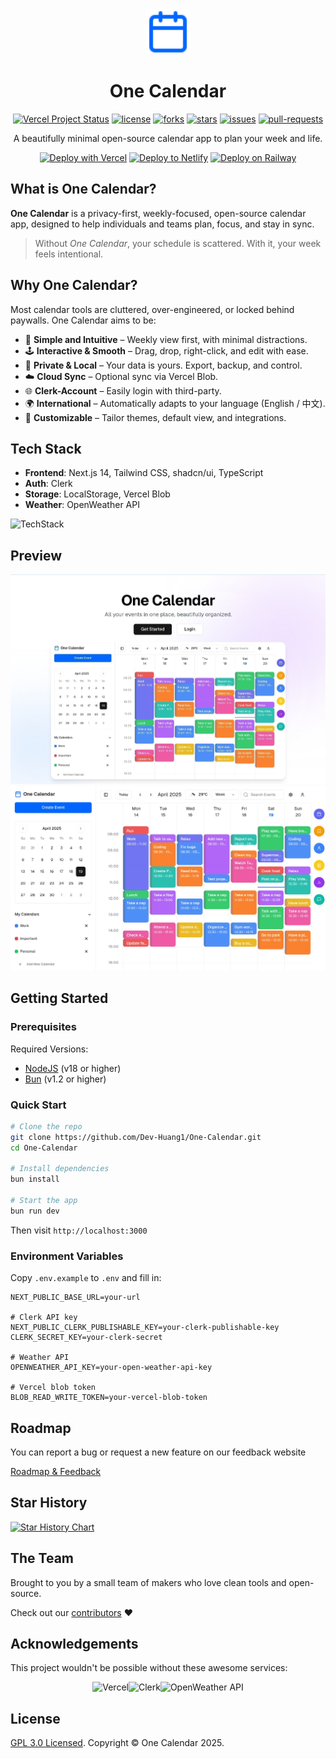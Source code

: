 <div align="center">
  <img src="public/icon.svg" width="72">
  
# One Calendar

<p>

<a href="https://vercel.com/tech-art/one-calendar" target="_blank"><img src="https://vercelbadge.vercel.app/api/EvanTechDev/One-Calendar?style=flat-square" alt="Vercel Project Status"></a>
<a href="https://github.com/EvanTechDev/One-Calendar/blob/master/LICENSE" target="blank"><img src="https://img.shields.io/github/license/EvanTechDev/One-Calendar?style=flat-square" alt="license"></a>
<a href="https://github.com/EvanTechDev/One-Calendar/fork" target="blank"><img src="https://img.shields.io/github/forks/EvanTechDev/One-Calendar?style=flat-square" alt="forks"></a>
<a href="https://github.com/EvanTechDev/One-Calendar/stargazers" target="blank"><img src="https://img.shields.io/github/stars/EvanTechDev/One-Calendar?style=flat-square" alt="stars"></a>
<a href="https://github.com/EvanTechDev/One-Calendar/issues" target="blank"><img src="https://img.shields.io/github/issues/EvanTechDev/One-Calendar?style=flat-square" alt="issues"></a>
<a href="https://github.com/EvanTechDev/One-Calendar/pulls" target="blank"><img src="https://img.shields.io/github/issues-pr/EvanTechDev/One-Calendar?style=flat-square" alt="pull-requests"></a>

</p>

A beautifully minimal open-source calendar app to plan your week and life.

<a href="https://vercel.com/new/clone?repository-url=https://github.com/Dev-Huang1/One-Calendar&env=NEXT_PUBLIC_BASE_URL,NEXT_PUBLIC_CLERK_PUBLISHABLE_KEY,CLERK_SECRET_KEY,OPENWEATHER_API_KEY,BLOB_READ_WRITE_TOKEN&project-name=one-calendar&repo-name=one-calendar" style="display: inline-block;">
  <img src="https://vercel.com/button" alt="Deploy with Vercel" style="height: 32px;">
</a>

<a href="https://app.netlify.com/start/deploy?repository=https://github.com/Dev-Huang1/One-Calendar" style="display: inline-block;">
  <img src="https://www.netlify.com/img/deploy/button.svg" alt="Deploy to Netlify" style="height: 32px;">
</a>

<a href="https://railway.app/new/template?template=https://github.com/Dev-Huang1/One-Calendar&envs=NEXT_PUBLIC_BASE_URL,NEXT_PUBLIC_CLERK_PUBLISHABLE_KEY,CLERK_SECRET_KEY,OPENWEATHER_API_KEY,BLOB_READ_WRITE_TOKEN&optionalEnvs=NEXT_PUBLIC_BASE_URL,NEXT_PUBLIC_CLERK_PUBLISHABLE_KEY,CLERK_SECRET_KEY,OPENWEATHER_API_KEY,BLOB_READ_WRITE_TOKEN&projectName=one-calendar" style="display: inline-block;">
  <img src="https://railway.app/button.svg" alt="Deploy on Railway" style="height: 32px;">
</a>

</div>

## What is One Calendar?

**One Calendar** is a privacy-first, weekly-focused, open-source calendar app, designed to help individuals and teams plan, focus, and stay in sync.

> Without *One Calendar*, your schedule is scattered. With it, your week feels intentional.

## Why One Calendar?

Most calendar tools are cluttered, over-engineered, or locked behind paywalls. One Calendar aims to be:

- 🧠 **Simple and Intuitive** – Weekly view first, with minimal distractions.
- 🕹 **Interactive & Smooth** – Drag, drop, right-click, and edit with ease.
- 🔐 **Private & Local** – Your data is yours. Export, backup, and control.
- ☁️ **Cloud Sync** – Optional sync via Vercel Blob.
- 🌐 **Clerk-Account** – Easily login with third-party.
- 🌍 **International** – Automatically adapts to your language (English / 中文).
- 🧱 **Customizable** – Tailor themes, default view, and integrations.

## Tech Stack

- **Frontend**: Next.js 14, Tailwind CSS, shadcn/ui, TypeScript
- **Auth**: Clerk
- **Storage**: LocalStorage, Vercel Blob
- **Weather**: OpenWeather API

![TechStack](https://skills-icons.vercel.app/api/icons?i=nextjs,ts,tailwindcss,shadcnui,clerk,vercel,openweather,bun,groq)

## Preview

![Home](public/Home.jpg)
![App](/public/Banner.jpg)

## Getting Started

### Prerequisites

Required Versions:

- [NodeJS](https://nodejs.org) (v18 or higher)
- [Bun](https://bun.sh) (v1.2 or higher)

### Quick Start

```bash
# Clone the repo
git clone https://github.com/Dev-Huang1/One-Calendar.git
cd One-Calendar

# Install dependencies
bun install

# Start the app
bun run dev
```

Then visit `http://localhost:3000`

### Environment Variables

Copy `.env.example` to `.env` and fill in:

```env
NEXT_PUBLIC_BASE_URL=your-url

# Clerk API key
NEXT_PUBLIC_CLERK_PUBLISHABLE_KEY=your-clerk-publishable-key
CLERK_SECRET_KEY=your-clerk-secret

# Weather API
OPENWEATHER_API_KEY=your-open-weather-api-key

# Vercel blob token
BLOB_READ_WRITE_TOKEN=your-vercel-blob-token
```

## Roadmap

You can report a bug or request a new feature on our feedback website

[Roadmap & Feedback](https://feedback.xyehr.cn)

## Star History

[![Star History Chart](https://api.star-history.com/svg?repos=Dev-Huang1/One-Calendar&type=Date)](https://www.star-history.com/#Dev-Huang1/One-Calendar&Date)

## The Team

Brought to you by a small team of makers who love clean tools and open-source.

Check out our [contributors](https://github.com/Dev-Huang1/One-Calendar/graphs/contributors) ❤️

## Acknowledgements

This project wouldn't be possible without these awesome services:

<div style="display: flex; justify-content: center;">
  <a href="https://vercel.com" style="text-decoration: none;">
    <img src="https://github.com/user-attachments/assets/5107d47f-7ce9-425a-8e24-77c322205bd4" alt="Vercel" width="96"/>
  </a>
  <a href="https://clerk.com" style="text-decoration: none;">
    <img src="https://github.com/user-attachments/assets/6f9fa5d7-e0c2-4c14-aef9-e39bd0465e23" alt="Clerk" width="96"/>
  </a>
  <a href="https://openweathermap.org" style="text-decoration: none;">
    <img src="https://github.com/user-attachments/assets/d07ed7a1-c374-45f5-90fd-17c3de2a9098" alt="OpenWeather API" width="96"/>
  </a>
</div>

## License

[GPL 3.0 Licensed](./LICENSE). Copyright © One Calendar 2025.
